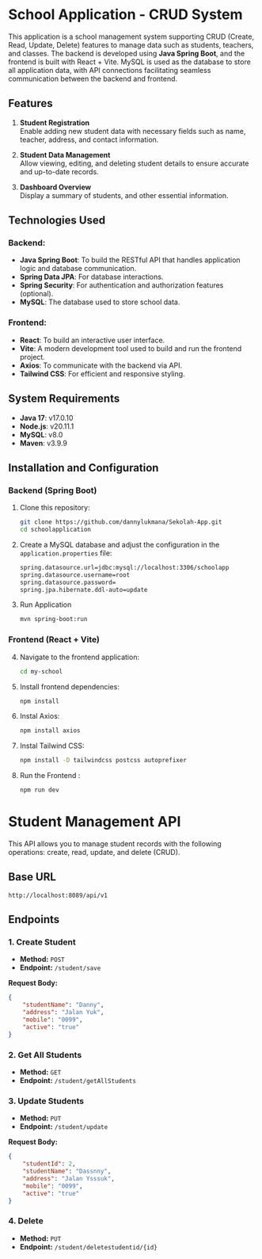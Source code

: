# School Application - CRUD System

This application is a school management system supporting CRUD (Create, Read, Update, Delete) features to manage data such as students, teachers, and classes. The backend is developed using **Java Spring Boot**, and the frontend is built with React + Vite. MySQL is used as the database to store all application data, with API connections facilitating seamless communication between the backend and frontend.

## Features

1. **Student Registration**  
   Enable adding new student data with necessary fields such as name, teacher, address, and contact information.

2. **Student Data Management**  
   Allow viewing, editing, and deleting student details to ensure accurate and up-to-date records.

3. **Dashboard Overview**  
   Display a summary of students, and other essential information.

## Technologies Used

### Backend:
- **Java Spring Boot**: To build the RESTful API that handles application logic and database communication.
- **Spring Data JPA**: For database interactions.
- **Spring Security**: For authentication and authorization features (optional).
- **MySQL**: The database used to store school data.

### Frontend:
- **React**: To build an interactive user interface.
- **Vite**: A modern development tool used to build and run the frontend project.
- **Axios**: To communicate with the backend via API.
- **Tailwind CSS**: For efficient and responsive styling.

## System Requirements

- **Java 17**: v17.0.10
- **Node.js**: v20.11.1
- **MySQL**: v8.0 
- **Maven**: v3.9.9

## Installation and Configuration

### Backend (Spring Boot)
1. Clone this repository:
   ```bash
   git clone https://github.com/dannylukmana/Sekolah-App.git
   cd schoolapplication
2. Create a MySQL database and adjust the configuration in the `application.properties` file:
   ```bash
   spring.datasource.url=jdbc:mysql://localhost:3306/schoolapp
   spring.datasource.username=root
   spring.datasource.password=
   spring.jpa.hibernate.ddl-auto=update
3. Run Application 
   ```bash
   mvn spring-boot:run

### Frontend (React + Vite)
4. Navigate to the frontend application:
   ```bash
   cd my-school
5. Install frontend dependencies:
   ```bash
   npm install
6. Instal Axios:
   ```bash
   npm install axios
7. Instal Tailwind CSS:
   ```bash
   npm install -D tailwindcss postcss autoprefixer
8. Run the Frontend : 
   ```bash
   npm run dev

# Student Management API

This API allows you to manage student records with the following operations: create, read, update, and delete (CRUD).

## Base URL
`http://localhost:8089/api/v1`

## Endpoints

### 1. Create Student

- **Method:** `POST`
- **Endpoint:** `/student/save`
  
**Request Body:**
```json
{
    "studentName": "Danny",
    "address": "Jalan Yuk",
    "mobile": "0099",
    "active": "true"
}
```
### 2. Get All Students

- **Method:** `GET`
- **Endpoint:** `/student/getAllStudents`
### 3. Update Students

- **Method:** `PUT`
- **Endpoint:** `/student/update`
  
**Request Body:**
```json
{
    "studentId": 2,
    "studentName": "Dassnny",
    "address": "Jalan Ysssuk",
    "mobile": "0099",
    "active": "true"
}
```
### 4. Delete

- **Method:** `PUT`
- **Endpoint:** `/student/deletestudentid/{id}`


